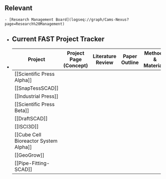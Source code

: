 ## Relevant
	- [Research Management Board](logseq://graph/Cams-Nexus?page=Research%20Management)
- ## Current FAST Project Tracker
- |Project|Project Page (Concept)|Literature Review|Paper Outline|Methods & Materials|Results|Discussion & Conclusion|Paper Revision & Edits|Peer Review|
  |--|--|--|--|--|--|--|--|--|
  | [[Scientific Press Alpha]] |||||||||
  | [[SnapTessSCAD]]  |||||||||
  | [[Industrial Press]]  |||||||||
  | [[Scientific Press Beta]]  |||||||||
  |[[DraftSCAD]]|||||||||
  | [[ISCI3D]]  |||||||||
  | [[Cube Cell Bioreactor System Alpha]]  |||||||||
  | [[GeoGrow]] |||||||||
  | [[Pipe-Fitting-SCAD]] |||||||||